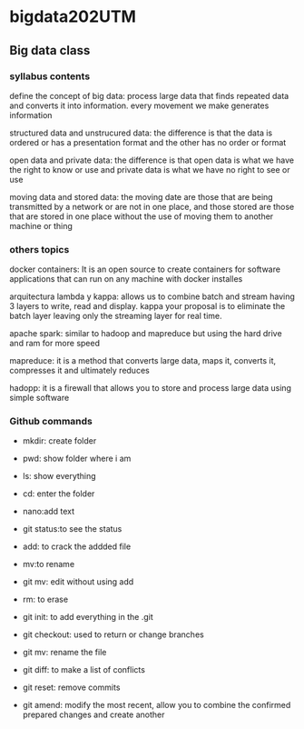 # bigdata202UTM

## Big data class

### syllabus contents 

define the concept of big data: process large data that finds repeated data and converts it into information.
every movement we make generates information


structured data and unstrucured data: the difference is that the data is ordered or has a presentation format and the other has no order or format

open data and private data: the difference is that open data is what we have the right to know or use and private data is what we have no right to see or use

moving data and stored data: the moving date are those that are being transmitted by a network or are not in one place, and those stored are those that are stored in one place without the use of moving them to another machine or thing 


### others topics 
docker containers: It is an open source to create containers for software applications that can run on any machine with docker installes

arquitectura lambda y kappa: allows us to combine batch and stream having 3 layers to write, read and display. kappa your proposal is to eliminate the batch layer leaving only the streaming layer for real time.

apache spark: similar to hadoop and mapreduce but using the hard drive and ram for more speed

mapreduce: it is a method that converts large data, maps it, converts it, compresses it and ultimately reduces

hadopp: it is a firewall that allows you to store and process large data using simple software


### Github commands

* mkdir: create folder

* pwd: show folder where i am

* ls: show everything

* cd: enter the folder

* nano:add text

* git status:to see the status

* add: to crack the addded file

* mv:to rename

* git mv: edit without using add

* rm: to erase

* git init: to add everything in the .git

* git checkout: used to return or change branches

* git mv: rename the file 

* git diff: to make a list of conflicts

* git reset: remove commits

* git amend: modify the most recent, allow you to combine the confirmed prepared changes and create another
